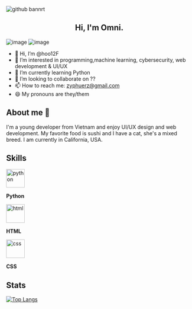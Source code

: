 ![github bannrt](https://user-images.githubusercontent.com/96026994/164997076-c7bdfdb2-80cd-4319-b96a-5fa0ce8711d7.png)
<h2 align="center">Hi, I'm Omni.</h2>

![image](https://github-readme-streak-stats.herokuapp.com?user=hoo12F&theme=github-dark-blue&hide_border=true&date_format=M%20j%5B%2C%20Y%5D&ring=FF7A00&fire=ffc000&stroke=DDDDDD&dates=FFFFFF6D)  ![image](https://github-readme-stats.vercel.app/api?username=hoo12F&show_icons=true&theme=github_dark&hide_border=true)



- 👋 Hi, I’m @hoo12F
- 👀 I’m interested in programming,machine learning, cybersecurity, web development & UI/UX
- 🌱 I’m currently learning Python
- 💞️ I’m looking to collaborate on ??
- 📫 How to reach me: zyphuerz@gmail.com
- 😄 My pronouns are they/them


## About me 📝
I'm a young developer from Vietnam and enjoy UI/UX design and web development. My favorite food is sushi and I have a cat, she's a mixed breed. I am currently in California, USA.

## Skills
<img src="https://fc-wordpress-blog-bucket.s3.us-west-2.amazonaws.com/wp-content/uploads/2021/07/21071611/480px-Python-logo-notext.svg_-2.png" alt="python" width="50">

**Python**

<img src="https://upload.wikimedia.org/wikipedia/commons/thumb/6/61/HTML5_logo_and_wordmark.svg/640px-HTML5_logo_and_wordmark.svg.png" alt="
html" width="50">

**HTML**

<img src="https://upload.wikimedia.org/wikipedia/commons/thumb/d/d5/CSS3_logo_and_wordmark.svg/1200px-CSS3_logo_and_wordmark.svg.png" alt="css" width="50">

**CSS**


## Stats
[![Top Langs](https://github-readme-stats.vercel.app/api/top-langs/?username=hoo12F&layout=compact)](https://github.com/hoo12F/github-readme-stats)
<!---
baominhT/baominhT is a ✨ special ✨ repository because its `README.md` (this file) appears on your GitHub profile.
You can click the Preview link to take a look at your changes.
--->

